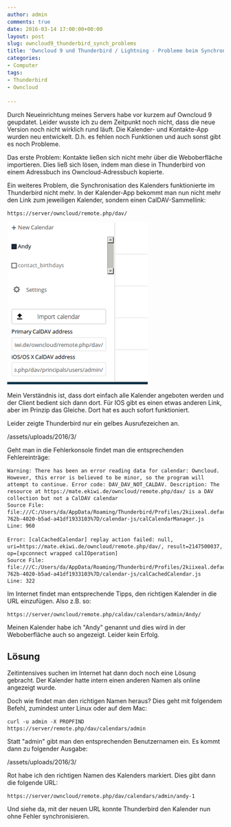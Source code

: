 ```yaml
---
author: admin
comments: true
date: 2016-03-14 17:00:00+00:00
layout: post
slug: owncloud9_thunderbird_synch_problems
title: 'Owncloud 9 und Thunderbird / Lightning - Probleme beim Synchronisieren'
categories:
- Computer
tags:
- Thunderbird
- Owncloud

---
```


Durch Neueinrichtung meines Servers habe vor kurzem auf Owncloud 9 geupdatet. Leider wusste ich zu dem Zeitpunkt noch nicht, dass die neue Version noch nicht wirklich rund läuft. Die Kalender- und Kontakte-App wurden neu entwickelt. D.h. es fehlen noch Funktionen und auch sonst gibt es noch Probleme.

Das erste Problem: Kontakte ließen sich nicht mehr über die Weboberfläche importieren. Dies ließ sich lösen, indem man diese in Thunderbird von einem Adressbuch ins Owncloud-Adressbuch kopierte. 

Ein weiteres Problem, die Synchronisation des Kalenders funktionierte im Thunderbird nicht mehr. In der Kalender-App bekommt man nun nicht mehr den Link zum jeweiligen Kalender, sondern einen CalDAV-Sammellink:

	https://server/owncloud/remote.php/dav/

![](/assets/uploads/2016/3/cal1.png)

Mein Verständnis ist, dass dort einfach alle Kalender angeboten werden und der Client bedient sich dann dort. Für IOS gibt es einen etwas anderen Link, aber im Prinzip das Gleiche. Dort hat es auch sofort funktioniert.

Leider zeigte Thunderbird nur ein gelbes Ausrufezeichen an. 

/assets/uploads/2016/3/

Geht man in die Fehlerkonsole findet man die entsprechenden Fehlereinträge:

	Warning: There has been an error reading data for calendar: Owncloud.  However, this error is believed to be minor, so the program will attempt to continue. Error code: DAV_DAV_NOT_CALDAV. Description: The resource at https://mate.ekiwi.de/owncloud/remote.php/dav/ is a DAV collection but not a CalDAV calendar
	Source File: file:///C:/Users/da/AppData/Roaming/Thunderbird/Profiles/2kiixeal.default/extensions/%7Be2fda1a4-762b-4020-b5ad-a41df1933103%7D/calendar-js/calCalendarManager.js
	Line: 960

	Error: [calCachedCalendar] replay action failed: null, uri=https://mate.ekiwi.de/owncloud/remote.php/dav/, result=2147500037, op=[xpconnect wrapped calIOperation]
	Source File: file:///C:/Users/da/AppData/Roaming/Thunderbird/Profiles/2kiixeal.default/extensions/%7Be2fda1a4-762b-4020-b5ad-a41df1933103%7D/calendar-js/calCachedCalendar.js
	Line: 322

Im Internet findet man entsprechende Tipps, den richtigen Kalender in die URL einzufügen. Also z.B. so:

	https://server/owncloud/remote.php/caldav/calendars/admin/Andy/

Meinen Kalender habe ich "Andy" genannt und dies wird in der Weboberfläche auch so angezeigt. Leider kein Erfolg. 

## Lösung

Zeitintensives suchen im Internet hat dann doch noch eine Lösung gebracht. Der Kalender hatte intern einen anderen Namen als online angezeigt wurde.

Doch wie findet man den richtigen Namen heraus? Dies geht mit folgendem Befehl, zumindest unter Linux oder auf dem Mac:

	curl -u admin -X PROPFIND https://server/remote.php/dav/calendars/admin  

Statt "admin" gibt man den entsprechenden Benutzernamen ein. Es kommt dann zu folgender Ausgabe:

/assets/uploads/2016/3/

Rot habe ich den richtigen Namen des Kalenders markiert. Dies gibt dann die folgende URL:

	https://server/owncloud/remote.php/dav/calendars/admin/andy-1

Und siehe da, mit der neuen URL konnte Thunderbird den Kalender nun ohne Fehler synchronisieren.